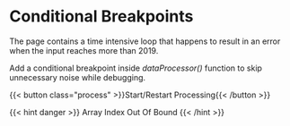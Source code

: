 # Conditional Breakpoints

The page contains a time intensive loop that happens to result in an error when the input reaches more than 2019.

Add a conditional breakpoint inside <em>dataProcessor()</em> function to skip unnecessary noise while debugging.

{{< button class="process" >}}Start/Restart Processing{{< /button >}}

<div class="error hide">
{{< hint danger >}}
  Array Index Out Of Bound
{{< /hint >}}
</div>

<script src="/resources/2-conditional-breakpoint.js"></script>
